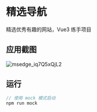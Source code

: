 # 精选导航

精选优秀有趣的网站，Vue3 练手项目

## 应用截图

![msedge_iq7Q5xQjL2](https://hyacinth-blog.oss-cn-guangzhou.aliyuncs.com/img/msedge_iq7Q5xQjL2.png)

## 运行

```js
// 使用 mock 模式启动 
npm run mock
```

